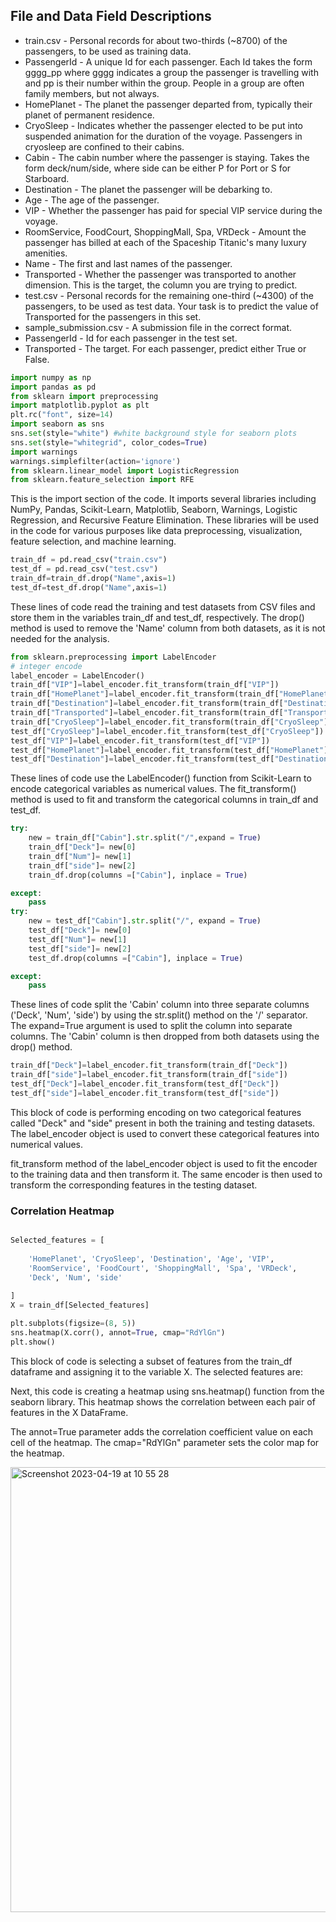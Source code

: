 ## File and Data Field Descriptions

  - train.csv - Personal records for about two-thirds (~8700) of the passengers, to be used as training data.
  - PassengerId - A unique Id for each passenger. Each Id takes the form gggg_pp where gggg indicates a group the passenger is travelling with and pp is  their number within the group. People in a group are often family members, but not always.
  - HomePlanet - The planet the passenger departed from, typically their planet of permanent residence.
  - CryoSleep - Indicates whether the passenger elected to be put into suspended animation for the duration of the voyage. Passengers in cryosleep are confined to their cabins.
  - Cabin - The cabin number where the passenger is staying. Takes the form deck/num/side, where side can be either P for Port or S for Starboard.
  - Destination - The planet the passenger will be debarking to.
  - Age - The age of the passenger.
  - VIP - Whether the passenger has paid for special VIP service during the voyage.
  - RoomService, FoodCourt, ShoppingMall, Spa, VRDeck - Amount the passenger has billed at each of the Spaceship Titanic's many luxury amenities.
  - Name - The first and last names of the passenger.
  - Transported - Whether the passenger was transported to another dimension. This is the target, the column you are trying to predict.
  - test.csv - Personal records for the remaining one-third (~4300) of the passengers, to be used as test data. Your task is to predict the value of Transported for the passengers in this set.
  - sample_submission.csv - A submission file in the correct format.
  - PassengerId - Id for each passenger in the test set.
  - Transported - The target. For each passenger, predict either True or False.
```python
import numpy as np 
import pandas as pd 
from sklearn import preprocessing
import matplotlib.pyplot as plt 
plt.rc("font", size=14)
import seaborn as sns
sns.set(style="white") #white background style for seaborn plots
sns.set(style="whitegrid", color_codes=True)
import warnings
warnings.simplefilter(action='ignore')
from sklearn.linear_model import LogisticRegression
from sklearn.feature_selection import RFE
```
This is the import section of the code. It imports several libraries including NumPy, Pandas, Scikit-Learn, Matplotlib, Seaborn, Warnings, Logistic Regression, and Recursive Feature Elimination. These libraries will be used in the code for various purposes like data preprocessing, visualization, feature selection, and machine learning.

```python
train_df = pd.read_csv("train.csv")
test_df = pd.read_csv("test.csv")
train_df=train_df.drop("Name",axis=1)
test_df=test_df.drop("Name",axis=1)
```
These lines of code read the training and test datasets from CSV files and store them in the variables train_df and test_df, respectively. The drop() method is used to remove the 'Name' column from both datasets, as it is not needed for the analysis.

```python
from sklearn.preprocessing import LabelEncoder
# integer encode
label_encoder = LabelEncoder()
train_df["VIP"]=label_encoder.fit_transform(train_df["VIP"])
train_df["HomePlanet"]=label_encoder.fit_transform(train_df["HomePlanet"])
train_df["Destination"]=label_encoder.fit_transform(train_df["Destination"])
train_df["Transported"]=label_encoder.fit_transform(train_df["Transported"])
train_df["CryoSleep"]=label_encoder.fit_transform(train_df["CryoSleep"])
test_df["CryoSleep"]=label_encoder.fit_transform(test_df["CryoSleep"])
test_df["VIP"]=label_encoder.fit_transform(test_df["VIP"])
test_df["HomePlanet"]=label_encoder.fit_transform(test_df["HomePlanet"])
test_df["Destination"]=label_encoder.fit_transform(test_df["Destination"])
```
These lines of code use the LabelEncoder() function from Scikit-Learn to encode categorical variables as numerical values. The fit_transform() method is used to fit and transform the categorical columns in train_df and test_df.

```python
try:
    new = train_df["Cabin"].str.split("/",expand = True)
    train_df["Deck"]= new[0]
    train_df["Num"]= new[1]
    train_df["side"]= new[2]
    train_df.drop(columns =["Cabin"], inplace = True)

except:
    pass
try: 
    new = test_df["Cabin"].str.split("/", expand = True)
    test_df["Deck"]= new[0]
    test_df["Num"]= new[1]
    test_df["side"]= new[2]
    test_df.drop(columns =["Cabin"], inplace = True)

except:
    pass
```
These lines of code split the 'Cabin' column into three separate columns ('Deck', 'Num', 'side') by using the str.split() method on the '/' separator. The expand=True argument is used to split the column into separate columns. The 'Cabin' column is then dropped from both datasets using the drop() method.

```python 
train_df["Deck"]=label_encoder.fit_transform(train_df["Deck"])
train_df["side"]=label_encoder.fit_transform(train_df["side"])
test_df["Deck"]=label_encoder.fit_transform(test_df["Deck"])
test_df["side"]=label_encoder.fit_transform(test_df["side"])

```
This block of code is performing encoding on two categorical features called "Deck" and "side" present in both the training and testing datasets. The label_encoder object is used to convert these categorical features into numerical values.

fit_transform method of the label_encoder object is used to fit the encoder to the training data and then transform it. The same encoder is then used to transform the corresponding features in the testing dataset.

### Correlation Heatmap

```python

Selected_features = [
    
    'HomePlanet', 'CryoSleep', 'Destination', 'Age', 'VIP',
    'RoomService', 'FoodCourt', 'ShoppingMall', 'Spa', 'VRDeck',
    'Deck', 'Num', 'side'
    
]
X = train_df[Selected_features]

plt.subplots(figsize=(8, 5))
sns.heatmap(X.corr(), annot=True, cmap="RdYlGn")
plt.show()
```
This block of code is selecting a subset of features from the train_df dataframe and assigning it to the variable X. The selected features are:

Next, this code is creating a heatmap using sns.heatmap() function from the seaborn library. This heatmap shows the correlation between each pair of features in the X DataFrame.

The annot=True parameter adds the correlation coefficient value on each cell of the heatmap. The cmap="RdYlGn" parameter sets the color map for the heatmap.

<img width="712" alt="Screenshot 2023-04-19 at 10 55 28" src="https://user-images.githubusercontent.com/109058050/233023204-90d8b3e6-c3a1-4298-b04e-0c94e9075d94.png">



